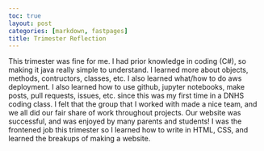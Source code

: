 ```yaml
---
toc: true
layout: post
categories: [markdown, fastpages]
title: Trimester Reflection
---
```


This trimester was fine for me. I had prior knowledge in coding (C#), so making it java really simple to understand. I learned more about objects, methods, contructors, classes, etc. I also learned what/how to do aws deployment. I also learned how to use github, jupyter notebooks, make posts, pull requests, issues, etc. since this was my first time in a DNHS coding class. I felt that the group that I worked with made a nice team, and we all did our fair share of work throughout projects. Our website was successful, and was enjoyed by many parents and students! I was the frontened job this trimester so I learned how to write in HTML, CSS, and learned the breakups of making a website. 
